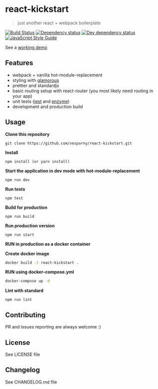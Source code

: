 # react-kickstart

> just another react + webpack boilerplate



[![Build Status](https://travis-ci.org/vesparny/react-kickstart.svg)](https://travis-ci.org/vesparny/react-kickstart)
[![Dependency status](https://david-dm.org/vesparny/react-kickstart/status.svg)](https://david-dm.org/vesparny/react-kickstart "Dependency status")
[![Dev dependency status](https://david-dm.org/vesparny/react-kickstart/dev-status.svg)](https://david-dm.org/vesparny/react-kickstart#info=devDependencies "Dev dependency status")
[![JavaScript Style Guide](https://img.shields.io/badge/code%20style-standard-brightgreen.svg)](http://standardjs.com/)

See a [working demo](http://vesparny.github.io/react-kickstart/)

## Features
* webpack + vanilla hot-module-replacement
* styling with [glamorous](https://github.com/paypal/glamorous)
* prettier and standardjs
* basic routing setup with react-router (you most likely need routing in your app)
* unit tests ([jest](http://facebook.github.io/jest/) and [enzyme](http://airbnb.io/enzyme))
* development and production build

## Usage

**Clone this repository**
```
git clone https://github.com/vesparny/react-kickstart.git
```

**Install**
```
npm install (or yarn install)
```

**Start the application in dev mode with hot-module-replacement**
```
npm run dev
```

**Run tests**
```
npm test
```

**Build for production**
```
npm run build
```

**Run production version**
```
npm run start
```

**RUN in production as a docker container**

**Create docker image**

```bash
docker build -t react-kickstart .
```

**RUN using docker-compose.yml**

```bash
docker-compose up -d
```

**Lint with standard**
```
npm run lint
```

## Contributing

PR and issues reporting are always welcome :)

## License

See LICENSE file

## Changelog

See CHANGELOG.md file
